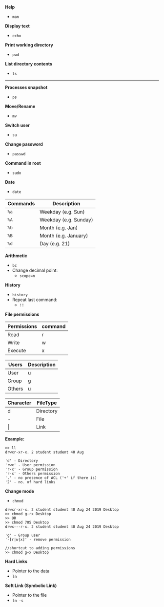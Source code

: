 **Help**
- `man`

**Display text**
- `echo`

**Print working directory**
- `pwd`

**List directory contents**
- `ls`

****

**Processes snapshot**
- `ps`

**Move/Rename**
- `mv`

**Switch user**
- `su`

**Change password**
- `passwd`

**Command in root**
- `sudo`

**Date**
- `date`

| Commands| Description|
|-------------|---------|
|`%a`|Weekday (e.g. Sun)|
|`%A`|Weekday (e.g. Sunday)|
|`%b`|Month (e.g. Jan)|
|`%B`|Month (e.g. January)|
|`%d`|Day (e.g. 21)|

**Arithmetic**
- `bc`
- Change decimal point:
	- `scope=n`

**History**
- `history`
- Repeat last command:
	- `!!`

**File permissions**

|Permissions|command|
|---|--|
|Read|r|
|Write|w|
|Execute|x|

|Users|Description|
|---|----|
|User|u|
|Group|g|
|Others|u|

|Character|FileType|
|----|----|
|d|Directory|
|-|File|
|\||Link|

**Example:**
```
>> ll
drwxr-xr-x. 2 student student 40 Aug

'd' - Directory
'rwx' - User permission
'r-x' - Group permission
'r-x' - Others permission
'.' - no presence of ACL ('+' if there is) 
'2' - no. of hard links

```

**Change mode**
- `chmod`
```
drwxr-xr-x. 2 student student 40 Aug 24 2019 Desktop
>> chmod g-rx Desktop
>> OR
>> chmod 705 Desktop
drwx---r-x. 2 student student 40 Aug 24 2019 Desktop

'g' - Group user
'-[r|w|x]' - remove permission 

//shortcut to adding permissions
>> chmod g+x Desktop
```

**Hard Links**
- Pointer to the data
- `ln`

**Soft Link (Symbolic Link)**
- Pointer to the file 
- `ln -s`
